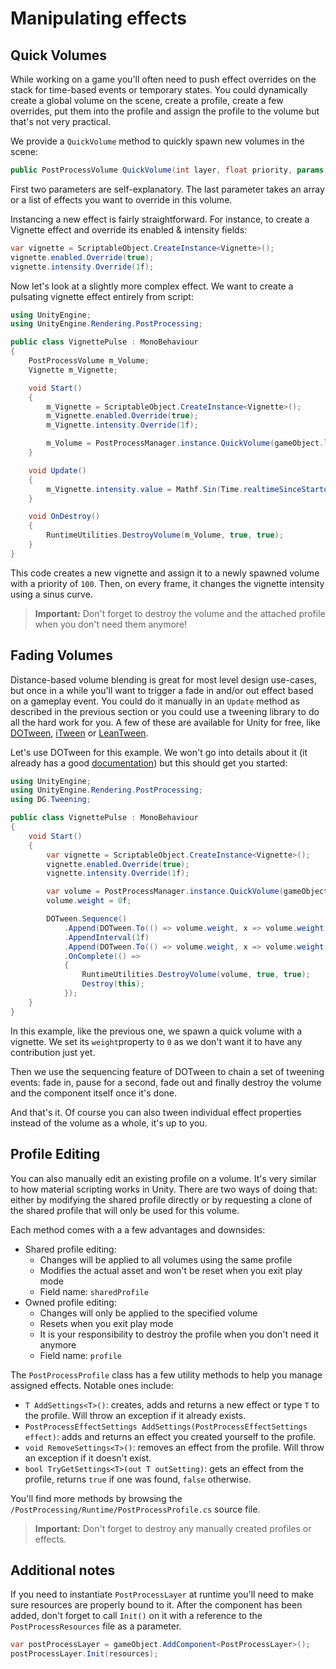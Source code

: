 # Manipulating effects

## Quick Volumes

While working on a game you'll often need to push effect overrides on the stack for time-based events or temporary states. You could dynamically create a global volume on the scene, create a profile, create a few overrides, put them into the profile and assign the profile to the volume but that's not very practical.

We provide a `QuickVolume` method to quickly spawn new volumes in the scene:

```csharp
public PostProcessVolume QuickVolume(int layer, float priority, params PostProcessEffectSettings[] settings)
```

First two parameters are self-explanatory. The last parameter takes an array or a list of effects you want to override in this volume.

Instancing a new effect is fairly straightforward. For instance, to create a Vignette effect and override its enabled & intensity fields:

```csharp
var vignette = ScriptableObject.CreateInstance<Vignette>();
vignette.enabled.Override(true);
vignette.intensity.Override(1f);
```

Now let's look at a slightly more complex effect. We want to create a pulsating vignette effect entirely from script:

```csharp
using UnityEngine;
using UnityEngine.Rendering.PostProcessing;

public class VignettePulse : MonoBehaviour
{
    PostProcessVolume m_Volume;
    Vignette m_Vignette;

    void Start()
    {
        m_Vignette = ScriptableObject.CreateInstance<Vignette>();
        m_Vignette.enabled.Override(true);
        m_Vignette.intensity.Override(1f);

        m_Volume = PostProcessManager.instance.QuickVolume(gameObject.layer, 100f, m_Vignette);
    }

    void Update()
    {
        m_Vignette.intensity.value = Mathf.Sin(Time.realtimeSinceStartup);
    }

    void OnDestroy()
    {
        RuntimeUtilities.DestroyVolume(m_Volume, true, true);
    }
}
```

This code creates a new vignette and assign it to a newly spawned volume with a priority of `100`. Then, on every frame, it changes the vignette intensity using a sinus curve.

> **Important:** Don't forget to destroy the volume and the attached profile when you don't need them anymore!

## Fading Volumes

Distance-based volume blending is great for most level design use-cases, but once in a while you'll want to trigger a fade in and/or out effect based on a gameplay event. You could do it manually in an `Update` method as described in the previous section or you could use a tweening library to do all the hard work for you. A few of these are available for Unity for free, like [DOTween](http://dotween.demigiant.com/), [iTween](http://www.pixelplacement.com/itween/index.php) or [LeanTween](https://github.com/dentedpixel/LeanTween).

Let's use DOTween for this example. We won't go into details about it (it already has a good [documentation](http://dotween.demigiant.com/documentation.php)) but this should get you started:

```csharp
using UnityEngine;
using UnityEngine.Rendering.PostProcessing;
using DG.Tweening;

public class VignettePulse : MonoBehaviour
{
    void Start()
    {
        var vignette = ScriptableObject.CreateInstance<Vignette>();
        vignette.enabled.Override(true);
        vignette.intensity.Override(1f);

        var volume = PostProcessManager.instance.QuickVolume(gameObject.layer, 100f, vignette);
        volume.weight = 0f;

        DOTween.Sequence()
            .Append(DOTween.To(() => volume.weight, x => volume.weight = x, 1f, 1f))
            .AppendInterval(1f)
            .Append(DOTween.To(() => volume.weight, x => volume.weight = x, 0f, 1f))
            .OnComplete(() =>
            {
                RuntimeUtilities.DestroyVolume(volume, true, true);
                Destroy(this);
            });
    }
}
```

In this example, like the previous one, we spawn a quick volume with a vignette. We set its `weight`property to `0` as we don't want it to have any contribution just yet.

Then we use the sequencing feature of DOTween to chain a set of tweening events: fade in, pause for a second, fade out and finally destroy the volume and the component itself once it's done.

And that's it. Of course you can also tween individual effect properties instead of the volume as a whole, it's up to you.

## Profile Editing

You can also manually edit an existing profile on a volume. It's very similar to how material scripting works in Unity. There are two ways of doing that: either by modifying the shared profile directly or by requesting a clone of the shared profile that will only be used for this volume.

Each method comes with a a few advantages and downsides:

- Shared profile editing:
  - Changes will be applied to all volumes using the same profile
  - Modifies the actual asset and won't be reset when you exit play mode
  - Field name: `sharedProfile`
- Owned profile editing:
  - Changes will only be applied to the specified volume
  - Resets when you exit play mode
  - It is your responsibility to destroy the profile when you don't need it anymore
  - Field name: `profile`

The `PostProcessProfile` class has a few utility methods to help you manage assigned effects. Notable ones include:

- `T AddSettings<T>()`: creates, adds and returns a new effect or type `T` to the profile. Will throw an exception if it already exists.
- `PostProcessEffectSettings AddSettings(PostProcessEffectSettings effect)`: adds and returns an effect you created yourself to the profile.
- `void RemoveSettings<T>()`: removes an effect from the profile. Will throw an exception if it doesn't exist.
- `bool TryGetSettings<T>(out T outSetting)`: gets an effect from the profile, returns `true` if one was found, `false` otherwise.

You'll find more methods by browsing the `/PostProcessing/Runtime/PostProcessProfile.cs` source file.

> **Important:** Don't forget to destroy any manually created profiles or effects.

## Additional notes

If you need to instantiate `PostProcessLayer` at runtime you'll need to make sure resources are properly bound to it. After the component has been added, don't forget to call `Init()` on it with a reference to the `PostProcessResources` file as a parameter.

```csharp
var postProcessLayer = gameObject.AddComponent<PostProcessLayer>();
postProcessLayer.Init(resources);
```